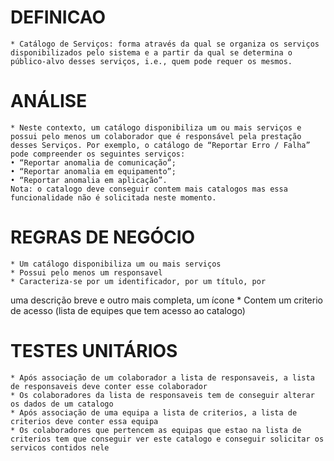 # DEFINICAO #

	* Catálogo de Serviços: forma através da qual se organiza os serviços disponibilizados pelo sistema e a partir da qual se determina o público-alvo desses serviços, i.e., quem pode requer os mesmos.

# ANÁLISE # 

	* Neste contexto, um catálogo disponibiliza um ou mais serviços e possui pelo menos um colaborador que é responsável pela prestação desses Serviços. Por exemplo, o catálogo de “Reportar Erro / Falha” pode compreender os seguintes serviços:
	• “Reportar anomalia de comunicação”;
	• “Reportar anomalia em equipamento”;
	• “Reportar anomalia em aplicação”.
	Nota: o catalogo deve conseguir contem mais catalogos mas essa funcionalidade não é solicitada neste momento.

# REGRAS DE NEGÓCIO #

	* Um catálogo disponibiliza um ou mais serviços
	* Possui pelo menos um responsavel
	* Caracteriza-se por um identificador, por um título, por
uma descrição breve e outro mais completa, um ícone
	* Contem um criterio de acesso (lista de equipes que tem acesso ao catalogo)
		
# TESTES UNITÁRIOS #

	* Após associação de um colaborador a lista de responsaveis, a lista de responsaveis deve conter esse colaborador
	* Os colaboradores da lista de responsaveis tem de conseguir alterar os dados de um catalogo
	* Após associação de uma equipa a lista de criterios, a lista de criterios deve conter essa equipa
	* Os colaboradores que pertencem as equipas que estao na lista de criterios tem que conseguir ver este catalogo e conseguir solicitar os servicos contidos nele
